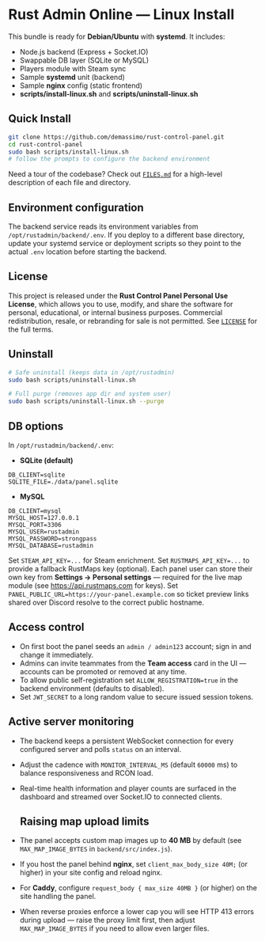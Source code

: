 # Rust Admin Online — Linux Install

This bundle is ready for **Debian/Ubuntu** with **systemd**. It includes:
- Node.js backend (Express + Socket.IO)
- Swappable DB layer (SQLite or MySQL)
- Players module with Steam sync
- Sample **systemd** unit (backend)
- Sample **nginx** config (static frontend)
- **scripts/install-linux.sh** and **scripts/uninstall-linux.sh**

## Quick Install
```bash
git clone https://github.com/demassimo/rust-control-panel.git
cd rust-control-panel
sudo bash scripts/install-linux.sh
# follow the prompts to configure the backend environment
```

Need a tour of the codebase? Check out [`FILES.md`](FILES.md) for a high-level description of each file and directory.

## Environment configuration

The backend service reads its environment variables from `/opt/rustadmin/backend/.env`. If you deploy to a different base
directory, update your systemd service or deployment scripts so they point to the actual `.env` location before starting the
backend.

## License

This project is released under the **Rust Control Panel Personal Use License**, which allows you to use, modify, and share the software for personal, educational, or internal business purposes. Commercial redistribution, resale, or rebranding for sale is not permitted. See [`LICENSE`](LICENSE) for the full terms.

## Uninstall
```bash
# Safe uninstall (keeps data in /opt/rustadmin)
sudo bash scripts/uninstall-linux.sh

# Full purge (removes app dir and system user)
sudo bash scripts/uninstall-linux.sh --purge
```

## DB options

In `/opt/rustadmin/backend/.env`:

- **SQLite (default)**
```
DB_CLIENT=sqlite
SQLITE_FILE=./data/panel.sqlite
```

- **MySQL**
```
DB_CLIENT=mysql
MYSQL_HOST=127.0.0.1
MYSQL_PORT=3306
MYSQL_USER=rustadmin
MYSQL_PASSWORD=strongpass
MYSQL_DATABASE=rustadmin
```

Set `STEAM_API_KEY=...` for Steam enrichment.
Set `RUSTMAPS_API_KEY=...` to provide a fallback RustMaps key (optional). Each panel user can store their own key from **Settings → Personal settings** — required for the live map module (see https://api.rustmaps.com for keys).
Set `PANEL_PUBLIC_URL=https://your-panel.example.com` so ticket preview links shared over Discord resolve to the correct public hostname.

## Access control

- On first boot the panel seeds an `admin / admin123` account; sign in and change it immediately.
- Admins can invite teammates from the **Team access** card in the UI — accounts can be promoted or removed at any time.
- To allow public self-registration set `ALLOW_REGISTRATION=true` in the backend environment (defaults to disabled).
- Set `JWT_SECRET` to a long random value to secure issued session tokens.

## Active server monitoring

- The backend keeps a persistent WebSocket connection for every configured server and polls `status` on an interval.
- Adjust the cadence with `MONITOR_INTERVAL_MS` (default `60000` ms) to balance responsiveness and RCON load.
- Real-time health information and player counts are surfaced in the dashboard and streamed over Socket.IO to connected clients.

  ## Raising map upload limits

- The panel accepts custom map images up to **40 MB** by default (see `MAX_MAP_IMAGE_BYTES` in `backend/src/index.js`).
- If you host the panel behind **nginx**, set `client_max_body_size 40M;` (or higher) in your site config and reload nginx.
- For **Caddy**, configure `request_body { max_size 40MB }` (or higher) on the site handling the panel.
- When reverse proxies enforce a lower cap you will see HTTP 413 errors during upload — raise the proxy limit first, then adjust `MAX_MAP_IMAGE_BYTES` if you need to allow even larger files.
